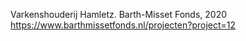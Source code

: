  Varkenshouderij Hamletz.  Barth-Misset Fonds, 2020 https://www.barthmissetfonds.nl/projecten?project=12